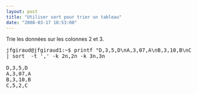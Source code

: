 ```yaml
---
layout: post
title: "Utiliser sort pour trier un tableau"
date: "2008-03-17 10:53:00"
---
```

Trie les données sur les colonnes 2 et 3.

<pre>jfgiraud@jfgiraud1:~$ printf "D,3,5,D\nA,3,07,A\nB,3,10,B\nC,5,2,C\n"
| sort  -t ',' -k 2n,2n -k 3n,3n

D,3,5,D
A,3,07,A
B,3,10,B
C,5,2,C
</pre>
